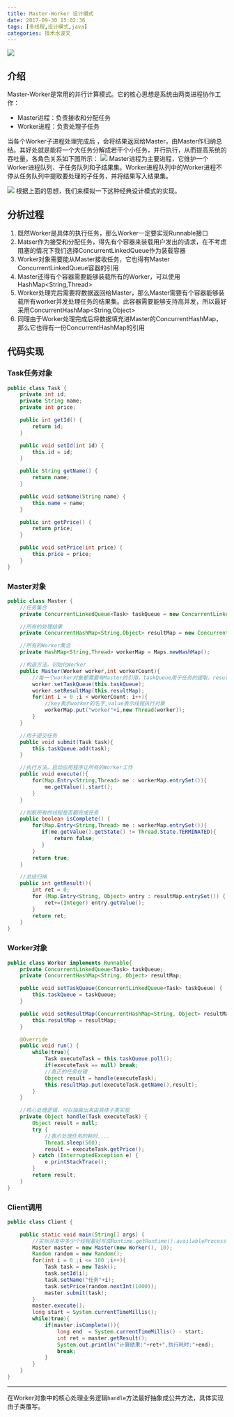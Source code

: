 ```yaml
---
title: Master-Worker 设计模式
date: 2017-09-30 15:02:36
tags: [多线程,设计模式,java]
categories: 技术水波文
---
```


![](/master-worker-design/header-img.jpg)

## 介绍
Master-Worker是常用的并行计算模式。它的核心思想是系统由两类进程协作工作：

+ Master进程：负责接收和分配任务
+ Worker进程：负责处理子任务

当各个Worker子进程处理完成后 ，会将结果返回给Master，由Master作归纳总结。其好处就是能将一个大任务分解成若干个小任务，并行执行，从而提高系统的吞吐量。各角色关系如下图所示：
![](/master-worker-design/1-1.jpg)
Master进程为主要进程，它维护一个Worker进程队列、子任务队列和子结果集。Worker进程队列中的Worker进程不停从任务队列中提取要处理的子任务，并将结果写入结果集。    

![](/master-worker-design/1-2.jpg)
根据上面的思想，我们来模拟一下这种经典设计模式的实现。

## 分析过程
1. 既然Worker是具体的执行任务，那么Worker一定要实现Runnable接口
2. Matser作为接受和分配任务，得先有个容器来装载用户发出的请求，在不考虑阻塞的情况下我们选择ConcurrentLinkedQueue作为装载容器
3. Worker对象需要能从Master接收任务，它也得有Master ConcurrentLinkedQueue容器的引用
4. Master还得有个容器需要能够装载所有的Worker，可以使用HashMap<String,Thread>
5. Worker处理完后需要将数据返回给Master，那么Master需要有个容器能够装载所有worker并发处理任务的结果集。此容器需要能够支持高并发，所以最好采用ConcurrentHashMap<String,Object>
6. 同理由于Worker处理完成后将数据填充进Master的ConcurrentHashMap，那么它也得有一份ConcurrentHashMap的引用 

## 代码实现

### Task任务对象

```java
public class Task {
    private int id;
    private String name;
    private int price;

    public int getId() {
        return id;
    }

    public void setId(int id) {
        this.id = id;
    }

    public String getName() {
        return name;
    }

    public void setName(String name) {
        this.name = name;
    }

    public int getPrice() {
        return price;
    }

    public void setPrice(int price) {
        this.price = price;
    }
}
```

### Master对象

```java
public class Master {
    //任务集合
    private ConcurrentLinkedQueue<Task> taskQueue = new ConcurrentLinkedQueue<>();

    //所有的处理结果
    private ConcurrentHashMap<String,Object> resultMap = new ConcurrentHashMap<>();

    //所有的Worker集合
    private HashMap<String,Thread> workerMap = Maps.newHashMap();

    //构造方法，初始化Worker
    public Master(Worker worker,int workerCount){
        //每一个worker对象都需要有Master的引用，taskQueue用于任务的提取，resultMap用于任务的提交
        worker.setTaskQueue(this.taskQueue);
        worker.setResultMap(this.resultMap);
        for(int i = 0 ;i < workerCount; i++){
            //key表示worker的名字,value表示线程执行对象
            workerMap.put("worker"+i,new Thread(worker));
        }
    }

    //用于提交任务
    public void submit(Task task){
        this.taskQueue.add(task);
    }

    //执行方法，启动应用程序让所有的Worker工作
    public void execute(){
        for(Map.Entry<String,Thread> me : workerMap.entrySet()){
            me.getValue().start();
        }
    }

    //判断所有的线程是否都完成任务
    public boolean isComplete() {
        for(Map.Entry<String,Thread> me : workerMap.entrySet()){
           if(me.getValue().getState() != Thread.State.TERMINATED){
               return false;
           }
        }
        return true;
    }

    //总结归纳 
    public int getResult(){
        int ret = 0;
        for (Map.Entry<String, Object> entry : resultMap.entrySet()) {
            ret+=(Integer) entry.getValue();
        }
        return ret;
    }
}
```

### Worker对象

```java
public class Worker implements Runnable{
    private ConcurrentLinkedQueue<Task> taskQueue;
    private ConcurrentHashMap<String, Object> resultMap;

    public void setTaskQueue(ConcurrentLinkedQueue<Task> taskQueue) {
        this.taskQueue = taskQueue;
    }

    public void setResultMap(ConcurrentHashMap<String, Object> resultMap) {
        this.resultMap = resultMap;
    }

    @Override
    public void run() {
        while(true){
            Task executeTask = this.taskQueue.poll();
            if(executeTask == null) break;
            //真正的任务处理
            Object result = handle(executeTask);
            this.resultMap.put(executeTask.getName(),result);
        }
    }

    //核心处理逻辑，可以抽离出来由具体子类实现
    private Object handle(Task executeTask) {
        Object result = null;
        try {
            //表示处理任务的耗时....
            Thread.sleep(500);
            result = executeTask.getPrice();
        } catch (InterruptedException e) {
            e.printStackTrace();
        }
        return result;
    }
}
```

### Client调用

```java
public class Client {

    public static void main(String[] args) {
        //实际开发中多少个线程最好写成Runtime.getRuntime().availableProcessors()
        Master master = new Master(new Worker(), 10);
        Random random = new Random();
        for(int i = 0 ;i <= 100 ;i++){
            Task task = new Task();
            task.setId(i);
            task.setName("任务"+i);
            task.setPrice(random.nextInt(1000));
            master.submit(task);
        }
        master.execute();
        long start = System.currentTimeMillis();
        while(true){
            if(master.isComplete()){
                long end  = System.currentTimeMillis() - start;
                int ret = master.getResult();
                System.out.println("计算结果:"+ret+",执行耗时:"+end);
                break;
            }
        }
    }
}
```
---
在Worker对象中的核心处理业务逻辑`handle`方法最好抽象成公共方法，具体实现由子类覆写。